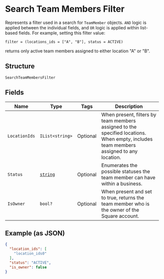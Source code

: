 
# Search Team Members Filter

Represents a filter used in a search for `TeamMember` objects. `AND` logic is applied
between the individual fields, and `OR` logic is applied within list-based fields.
For example, setting this filter value:

```
filter = (locations_ids = ["A", "B"], status = ACTIVE)
```

returns only active team members assigned to either location "A" or "B".

## Structure

`SearchTeamMembersFilter`

## Fields

| Name | Type | Tags | Description |
|  --- | --- | --- | --- |
| `LocationIds` | `IList<string>` | Optional | When present, filters by team members assigned to the specified locations.<br>When empty, includes team members assigned to any location. |
| `Status` | [`string`](/doc/models/team-member-status.md) | Optional | Enumerates the possible statuses the team member can have within a business. |
| `IsOwner` | `bool?` | Optional | When present and set to true, returns the team member who is the owner of the Square account. |

## Example (as JSON)

```json
{
  "location_ids": [
    "location_ids0"
  ],
  "status": "ACTIVE",
  "is_owner": false
}
```

